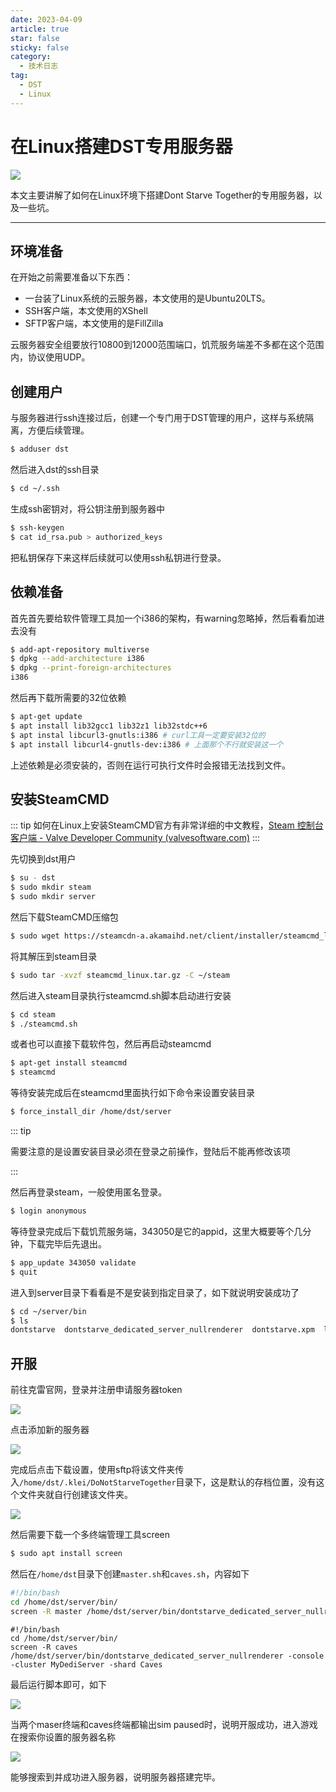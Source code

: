 ```yaml
---
date: 2023-04-09
article: true
star: false
sticky: false
category:
  - 技术日志
tag:
  - DST
  - Linux
---
```


# 在Linux搭建DST专用服务器

![](https://public-1308755698.cos.ap-chongqing.myqcloud.com//img/202304091448764.png)

本文主要讲解了如何在Linux环境下搭建Dont Starve Together的专用服务器，以及一些坑。
<!-- more -->
---

## 环境准备

在开始之前需要准备以下东西：

- 一台装了Linux系统的云服务器，本文使用的是Ubuntu20LTS。
- SSH客户端，本文使用的XShell
- SFTP客户端，本文使用的是FillZilla

云服务器安全组要放行10800到12000范围端口，饥荒服务端差不多都在这个范围内，协议使用UDP。

## 创建用户

与服务器进行ssh连接过后，创建一个专门用于DST管理的用户，这样与系统隔离，方便后续管理。

```sh
$ adduser dst
```

然后进入dst的ssh目录

```sh
$ cd ~/.ssh
```

生成ssh密钥对，将公钥注册到服务器中

```sh
$ ssh-keygen
$ cat id_rsa.pub > authorized_keys
```

把私钥保存下来这样后续就可以使用ssh私钥进行登录。

## 依赖准备

首先首先要给软件管理工具加一个i386的架构，有warning忽略掉，然后看看加进去没有

```sh
$ add-apt-repository multiverse
$ dpkg --add-architecture i386
$ dpkg --print-foreign-architectures
i386
```

 然后再下载所需要的32位依赖

```sh
$ apt-get update
$ apt install lib32gcc1 lib32z1 lib32stdc++6
$ apt instal libcurl3-gnutls:i386 # curl工具一定要安装32位的
$ apt install libcurl4-gnutls-dev:i386 # 上面那个不行就安装这一个
```

上述依赖是必须安装的，否则在运行可执行文件时会报错无法找到文件。

## 安装SteamCMD

::: tip
如何在Linux上安装SteamCMD官方有非常详细的中文教程，[Steam 控制台客户端 - Valve Developer Community (valvesoftware.com)](https://developer.valvesoftware.com/wiki/SteamCMD:zh-cn)
:::

先切换到dst用户

```sh
$ su - dst
$ sudo mkdir steam
$ sudo mkdir server
```

然后下载SteamCMD压缩包

```sh
$ sudo wget https://steamcdn-a.akamaihd.net/client/installer/steamcmd_linux.tar.gz
```

将其解压到steam目录

```sh
$ sudo tar -xvzf steamcmd_linux.tar.gz -C ~/steam
```

然后进入steam目录执行steamcmd.sh脚本启动进行安装

```sh
$ cd steam
$ ./steamcmd.sh
```

或者也可以直接下载软件包，然后再启动steamcmd

```sh
$ apt-get install steamcmd
$ steamcmd
```

等待安装完成后在steamcmd里面执行如下命令来设置安装目录

```sh
$ force_install_dir /home/dst/server
```

::: tip

需要注意的是设置安装目录必须在登录之前操作，登陆后不能再修改该项

:::

然后再登录steam，一般使用匿名登录。

```sh
$ login anonymous
```

等待登录完成后下载饥荒服务端，343050是它的appid，这里大概要等个几分钟，下载完毕后先退出。

```sh
$ app_update 343050 validate
$ quit
```

进入到server目录下看看是不是安装到指定目录了，如下就说明安装成功了

```sh
$ cd ~/server/bin
$ ls
dontstarve  dontstarve_dedicated_server_nullrenderer  dontstarve.xpm  lib32  scripts  steam_appid.txt
```

## 开服

前往克雷官网，登录并注册申请服务器token

![](https://public-1308755698.cos.ap-chongqing.myqcloud.com//img/202304092018313.png)

点击添加新的服务器

![](https://public-1308755698.cos.ap-chongqing.myqcloud.com//img/202304092018095.png)

完成后点击下载设置，使用sftp将该文件夹传入`/home/dst/.klei/DoNotStarveTogether`目录下，这是默认的存档位置，没有这个文件夹就自行创建该文件夹。

![](https://public-1308755698.cos.ap-chongqing.myqcloud.com//img/202304092020790.png)

然后需要下载一个多终端管理工具screen

```sh
$ sudo apt install screen
```

然后在`/home/dst`目录下创建`master.sh`和`caves.sh`，内容如下

```sh
#!/bin/bash
cd /home/dst/server/bin/
screen -R master /home/dst/server/bin/dontstarve_dedicated_server_nullrenderer -console -cluster MyDediServer -shard Master
```

```
#!/bin/bash
cd /home/dst/server/bin/
screen -R caves /home/dst/server/bin/dontstarve_dedicated_server_nullrenderer -console -cluster MyDediServer -shard Caves
```

最后运行脚本即可，如下

![](https://public-1308755698.cos.ap-chongqing.myqcloud.com//img/202304092026834.png)

当两个maser终端和caves终端都输出sim paused时，说明开服成功，进入游戏在搜索你设置的服务器名称

![](https://public-1308755698.cos.ap-chongqing.myqcloud.com//img/202304092028986.png)

能够搜索到并成功进入服务器，说明服务器搭建完毕。


